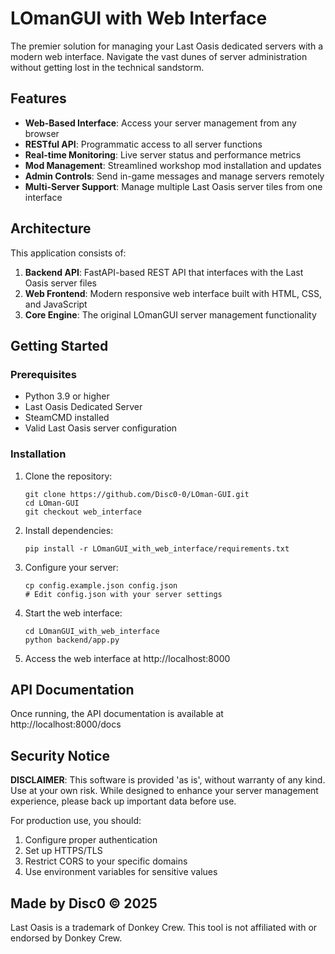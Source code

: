 # LOmanGUI with Web Interface

The premier solution for managing your Last Oasis dedicated servers with a modern web interface. Navigate the vast dunes of server administration without getting lost in the technical sandstorm.

## Features

- **Web-Based Interface**: Access your server management from any browser
- **RESTful API**: Programmatic access to all server functions
- **Real-time Monitoring**: Live server status and performance metrics
- **Mod Management**: Streamlined workshop mod installation and updates
- **Admin Controls**: Send in-game messages and manage servers remotely
- **Multi-Server Support**: Manage multiple Last Oasis server tiles from one interface

## Architecture

This application consists of:

1. **Backend API**: FastAPI-based REST API that interfaces with the Last Oasis server files
2. **Web Frontend**: Modern responsive web interface built with HTML, CSS, and JavaScript
3. **Core Engine**: The original LOmanGUI server management functionality

## Getting Started

### Prerequisites

- Python 3.9 or higher
- Last Oasis Dedicated Server
- SteamCMD installed
- Valid Last Oasis server configuration

### Installation

1. Clone the repository:
   ```
   git clone https://github.com/Disc0-0/LOman-GUI.git
   cd LOman-GUI
   git checkout web_interface
   ```

2. Install dependencies:
   ```
   pip install -r LOmanGUI_with_web_interface/requirements.txt
   ```

3. Configure your server:
   ```
   cp config.example.json config.json
   # Edit config.json with your server settings
   ```

4. Start the web interface:
   ```
   cd LOmanGUI_with_web_interface
   python backend/app.py
   ```

5. Access the web interface at http://localhost:8000

## API Documentation

Once running, the API documentation is available at http://localhost:8000/docs

## Security Notice

**DISCLAIMER**: This software is provided 'as is', without warranty of any kind. Use at your own risk. While designed to enhance your server management experience, please back up important data before use.

For production use, you should:
1. Configure proper authentication
2. Set up HTTPS/TLS
3. Restrict CORS to your specific domains
4. Use environment variables for sensitive values

## Made by Disc0 © 2025

Last Oasis is a trademark of Donkey Crew. This tool is not affiliated with or endorsed by Donkey Crew.

